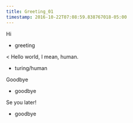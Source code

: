 ```yaml
---
title: Greeting_01
timestamp: 2016-10-22T07:08:59.838767018-05:00
---
```


Hi
* greeting

< Hello world, I mean, human.
* turing/human

Goodbye
* goodbye

Se you later!
* goodbye
